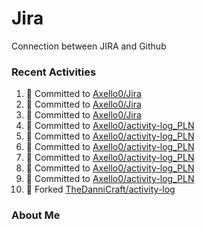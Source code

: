 # Jira
Connection between JIRA and Github

### Recent Activities
<!--START_SECTION:activity-->
1. 📝 Committed to [Axello0/Jira](https://github.com/Axello0/Jira/commit/e7a2f2837fa6352b18e9dffb2d5ff052ea393a2d)
2. 📝 Committed to [Axello0/Jira](https://github.com/Axello0/Jira/commit/72c39f7c5f4d90520caba629485268174333a553)
3. 📝 Committed to [Axello0/Jira](https://github.com/Axello0/Jira/commit/64d7637bb2ff45297996946efae9a883a3b1b26e)
4. 📝 Committed to [Axello0/activity-log_PLN](https://github.com/Axello0/activity-log_PLN/commit/c3b4bba7eb9ab9f065b6b0c2c3cf6ac34d8d14b3)
5. 📝 Committed to [Axello0/activity-log_PLN](https://github.com/Axello0/activity-log_PLN/commit/220ef5437ef9f5c52249d2bb0ee493c2e9b715e2)
6. 📝 Committed to [Axello0/activity-log_PLN](https://github.com/Axello0/activity-log_PLN/commit/4f7dec0f3e70303b51d9282351b6298bde5da710)
7. 📝 Committed to [Axello0/activity-log_PLN](https://github.com/Axello0/activity-log_PLN/commit/cf12962a6b358dcb997893983f27964d820677d6)
8. 📝 Committed to [Axello0/activity-log_PLN](https://github.com/Axello0/activity-log_PLN/commit/2a8b0ca1b5b5a894b6b110cea764127408d50301)
9. 📝 Committed to [Axello0/activity-log_PLN](https://github.com/Axello0/activity-log_PLN/commit/b1e040e1bc9ea602c28bd6de06d07565da2b9cea)
10. 🍴 Forked [TheDanniCraft/activity-log](https://github.com/TheDanniCraft/activity-log)
<!--END_SECTION:activity-->

### About Me
<!--MYLINKS:START -->
<!--MYLINKS:END -->

